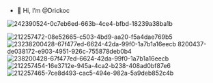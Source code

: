 - 👋 Hi, I’m @Drickoc

![242390524-0c7eb6ed-663b-4ce4-bfbd-18239a38ba1b](https://github.com/Drickoc/Drickoc/assets/140216846/dd3a7db6-8348-4ded-bf86-2bdc08ca0fb8)


![212257472-08e52665-c503-4bd9-aa20-f5a4dae769b5](https://github.com/Drickoc/Drickoc/assets/140216846/a9a17947-d1c3-4cb1-ab52-ba7b993a6efd)
![23![238200428-67f477ed-6624-42da-99f0-1a7b1a16eecb](https://github.com/Drickoc/Drickoc/assets/140216846/6353009b-ec2f-4a1d-b47a-120f998935e5)
8200437-de038172-e903-4951-926c-755878deb0b4](https://github.com/Drickoc/Drickoc/assets/140216846/4573dc05-332b-4b9c-922a-726e556769e9)
![238200428-67f477ed-6624-42da-99f0-1a7b1a16eecb](https://github.com/Drickoc/Drickoc/assets/140216846/7a63b260-18c5-497a-b522-468a3bade053)
![212257454-16e3712e-945a-4ca2-b238-408ad0bf87e6](https://github.com/Drickoc/Drickoc/assets/140216846/858a084b-c1df-4241-be77-d0e5871aa65d)
![212257465-7ce8d493-cac5-494e-982a-5a9deb852c4b](https://github.com/Drickoc/Drickoc/assets/140216846/0eee4b8c-acc3-408f-b0e7-080fff793dad)
